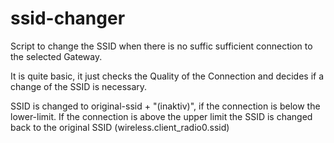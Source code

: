 ssid-changer
============

Script to change the SSID when there is no suffic sufficient connection to the selected Gateway.

It is quite basic, it just checks the Quality of the Connection and decides if a change of the SSID is necessary.

SSID is changed to original-ssid + "(inaktiv)", if the connection is below the lower-limit. 
If the connection is above the upper limit the SSID is changed back to the original SSID (wireless.client_radio0.ssid) 
